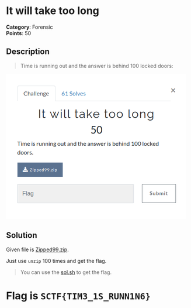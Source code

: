 # It will take too long

**Category**: Forensic \
**Points**: 50

## Description

> Time is running out and the answer is behind 100 locked doors:

![](que.png)
## Solution

Given file is [Zipped99.zip](Zipped99.zip).

Just use `unzip` 100 times and get the flag.

> You can use the [sol.sh](sol.sh) to get the flag.

# Flag is `SCTF{TIM3_1S_RUNN1N6}`

